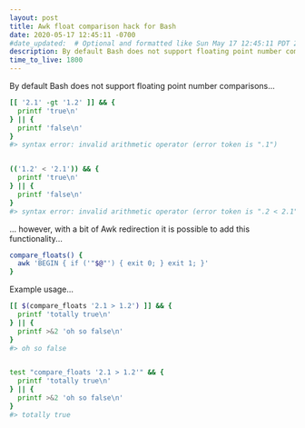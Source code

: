 ```yaml
---
layout: post
title: Awk float comparison hack for Bash
date: 2020-05-17 12:45:11 -0700
#date_updated:  # Optional and formatted like Sun May 17 12:45:11 PDT 2020 above
description: By default Bash does not support floating point number comparisons
time_to_live: 1800
---
```





By default Bash does not support floating point number comparisons...


```bash
[[ '2.1' -gt '1.2' ]] && {
  printf 'true\n'
} || {
  printf 'false\n'
}
#> syntax error: invalid arithmetic operator (error token is ".1")


(('1.2' < '2.1')) && {
  printf 'true\n'
} || {
  printf 'false\n'
}
#> syntax error: invalid arithmetic operator (error token is ".2 < 2.1")
```


... however, with a bit of Awk redirection it is possible to add this functionality...


```bash
compare_floats() {
  awk 'BEGIN { if ('"$@"') { exit 0; } exit 1; }'
}
```


Example usage...


```bash
[[ $(compare_floats '2.1 > 1.2') ]] && {
  printf 'totally true\n'
} || {
  printf >&2 'oh so false\n'
}
#> oh so false


test "compare_floats '2.1 > 1.2'" && {
  printf 'totally true\n'
} || {
  printf >&2 'oh so false\n'
}
#> totally true
```
